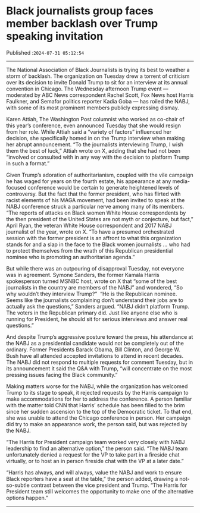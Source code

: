 # Black journalists group faces member backlash over Trump speaking invitation

Published :`2024-07-31 05:12:54`

---

The National Association of Black Journalists is trying its best to weather a storm of backlash. The organization on Tuesday drew a torrent of criticism over its decision to invite Donald Trump to sit for an interview at its annual convention in Chicago. The Wednesday afternoon Trump event — moderated by ABC News correspondent Rachel Scott, Fox News host Harris Faulkner, and Semafor politics reporter Kadia Goba — has roiled the NABJ, with some of its most prominent members publicly expressing dismay.

Karen Attiah, The Washington Post columnist who worked as co-chair of this year’s conference, even announced Tuesday that she would resign from her role. While Attiah said a “variety of factors” influenced her decision, she specifically homed in on the Trump interview when making her abrupt announcement.  “To the journalists interviewing Trump, I wish them the best of luck,” Attiah wrote on X, adding that she had not been “involved or consulted with in any way with the decision to platform Trump in such a format.”

Given Trump’s adoration of authoritarianism, coupled with the vile campaign he has waged for years on the fourth estate, his appearance at any media-focused conference would be certain to generate heightened levels of controversy. But the fact that the former president, who has flirted with racist elements of his MAGA movement, had been invited to speak at the NABJ conference struck a particular nerve among many of its members.  “The reports of attacks on Black women White House correspondents by the then president of the United States are not myth or conjecture, but fact,” April Ryan, the veteran White House correspondent and 2017 NABJ journalist of the year, wrote on X. “To have a presumed orchestrated session with the former president is an affront to what this organization stands for and a slap in the face to the Black women journalists … who had to protect themselves from the wrath of this Republican presidential nominee who is promoting an authoritarian agenda.”

But while there was an outpouring of disapproval Tuesday, not everyone was in agreement. Symone Sanders, the former Kamala Harris spokesperson turned MSNBC host, wrote on X that “some of the best journalists in the country are members of the NABJ” and wondered, “So why wouldn’t they interview Trump?”   “He is the Republican nominee. Seems like the journalists complaining don’t understand their jobs are to actually ask the questions,” Sanders argued. “NABJ didn’t platform Trump. The voters in the Republican primary did. Just like anyone else who is running for President, he should sit for serious interviews and answer real questions.”

And despite Trump’s aggressive posture toward the press, his attendance at the NABJ as a presidential candidate would not be completely out of the ordinary. Former Presidents Barack Obama, Bill Clinton, and George W. Bush have all attended accepted invitations to attend in recent decades. The NABJ did not respond to multiple requests for comment Tuesday, but in its announcement it said the Q&A with Trump, “will concentrate on the most pressing issues facing the Black community.”

Making matters worse for the NABJ, while the organization has welcomed Trump to its stage to speak, it rejected requests by the Harris campaign to make accommodations for her to address the conference. A person familiar with the matter told CNN that Harris’ schedule has been filled to the brim since her sudden ascension to the top of the Democratic ticket. To that end, she was unable to attend the Chicago conference in person. Her campaign did try to make an appearance work, the person said, but was rejected by the NABJ.

“The Harris for President campaign team worked very closely with NABJ leadership to find an alternative option,” the person said. “The NABJ team unfortunately denied a request for the VP to take part in a fireside chat virtually, or to host an in person fireside chat with the VP at a later date.”

“Harris has always, and will always, value the NABJ and work to ensure Black reporters have a seat at the table,” the person added, drawing a not-so-subtle contrast between the vice president and Trump. “The Harris for President team still welcomes the opportunity to make one of the alternative options happen.”

---

